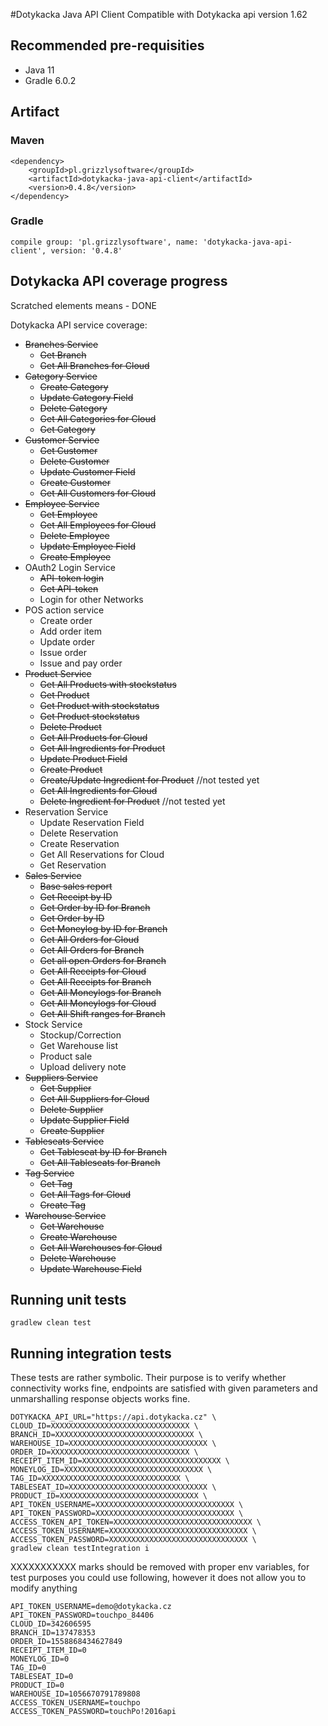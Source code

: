 #Dotykacka Java API Client
Compatible with Dotykacka api version 1.62

## Recommended pre-requisities
* Java 11
* Gradle 6.0.2

## Artifact

### Maven
```
<dependency>
    <groupId>pl.grizzlysoftware</groupId>
    <artifactId>dotykacka-java-api-client</artifactId>
    <version>0.4.8</version>
</dependency>
```

### Gradle

```
compile group: 'pl.grizzlysoftware', name: 'dotykacka-java-api-client', version: '0.4.8'
```

## Dotykacka API coverage progress
Scratched elements means - DONE

Dotykacka API service coverage:
* ~~Branches Service~~
  * ~~Get Branch~~
  * ~~Get All Branches for Cloud~~
* ~~Category Service~~
  * ~~Create Category~~
  * ~~Update Category Field~~
  * ~~Delete Category~~
  * ~~Get All Categories for Cloud~~
  * ~~Get Category~~
* ~~Customer Service~~
  * ~~Get Customer~~
  * ~~Delete Customer~~
  * ~~Update Customer Field~~
  * ~~Create Customer~~
  * ~~Get All Customers for Cloud~~
* ~~Employee Service~~
  * ~~Get Employee~~
  * ~~Get All Employees for Cloud~~
  * ~~Delete Employee~~
  * ~~Update Employee Field~~
  * ~~Create Employee~~
* OAuth2 Login Service
  * ~~API-token login~~
  * ~~Get API-token~~
  * Login for other Networks
* POS action service
  * Create order
  * Add order item
  * Update order
  * Issue order
  * Issue and pay order
* ~~Product Service~~
  * ~~Get All Products with stockstatus~~
  * ~~Get Product~~
  * ~~Get Product with stockstatus~~
  * ~~Get Product stockstatus~~
  * ~~Delete Product~~
  * ~~Get All Products for Cloud~~
  * ~~Get All Ingredients for Product~~
  * ~~Update Product Field~~
  * ~~Create Product~~
  * ~~Create/Update Ingredient for Product~~ //not tested yet
  * ~~Get All Ingredients for Cloud~~ 
  * ~~Delete Ingredient for Product~~ //not tested yet
* Reservation Service
  * Update Reservation Field
  * Delete Reservation
  * Create Reservation
  * Get All Reservations for Cloud
  * Get Reservation
* ~~Sales Service~~
  * ~~Base sales report~~
  * ~~Get Receipt by ID~~
  * ~~Get Order by ID for Branch~~
  * ~~Get Order by ID~~
  * ~~Get Moneylog by ID for Branch~~
  * ~~Get All Orders for Cloud~~
  * ~~Get All Orders for Branch~~
  * ~~Get all open Orders for Branch~~
  * ~~Get All Receipts for Cloud~~
  * ~~Get All Receipts for Branch~~
  * ~~Get All Moneylogs for Branch~~
  * ~~Get All Moneylogs for Cloud~~
  * ~~Get All Shift ranges for Branch~~
* Stock Service
  * Stockup/Correction
  * Get Warehouse list
  * Product sale
  * Upload delivery note
* ~~Suppliers Service~~
  * ~~Get Supplier~~
  * ~~Get All Suppliers for Cloud~~
  * ~~Delete Supplier~~
  * ~~Update Supplier Field~~
  * ~~Create Supplier~~
* ~~Tableseats Service~~
  * ~~Get Tableseat by ID for Branch~~
  * ~~Get All Tableseats for Branch~~
* ~~Tag Service~~
  * ~~Get Tag~~
  * ~~Get All Tags for Cloud~~
  * ~~Create Tag~~
* ~~Warehouse Service~~
  * ~~Get Warehouse~~
  * ~~Create Warehouse~~
  * ~~Get All Warehouses for Cloud~~
  * ~~Delete Warehouse~~
  * ~~Update Warehouse Field~~

## Running unit tests
```
gradlew clean test 
```
## Running integration tests
These tests are rather symbolic. Their purpose is to verify whether connectivity works fine,
 endpoints are satisfied with given parameters and unmarshalling response objects works fine.
```
DOTYKACKA_API_URL="https://api.dotykacka.cz" \
CLOUD_ID=XXXXXXXXXXXXXXXXXXXXXXXXXXXXXXX \
BRANCH_ID=XXXXXXXXXXXXXXXXXXXXXXXXXXXXXXX \
WAREHOUSE_ID=XXXXXXXXXXXXXXXXXXXXXXXXXXXXXXX \
ORDER_ID=XXXXXXXXXXXXXXXXXXXXXXXXXXXXXXX \
RECEIPT_ITEM_ID=XXXXXXXXXXXXXXXXXXXXXXXXXXXXXXX \
MONEYLOG_ID=XXXXXXXXXXXXXXXXXXXXXXXXXXXXXXX \
TAG_ID=XXXXXXXXXXXXXXXXXXXXXXXXXXXXXXX \
TABLESEAT_ID=XXXXXXXXXXXXXXXXXXXXXXXXXXXXXXX \
PRODUCT_ID=XXXXXXXXXXXXXXXXXXXXXXXXXXXXXXX \
API_TOKEN_USERNAME=XXXXXXXXXXXXXXXXXXXXXXXXXXXXXXX \
API_TOKEN_PASSWORD=XXXXXXXXXXXXXXXXXXXXXXXXXXXXXXX \
ACCESS_TOKEN_API_TOKEN=XXXXXXXXXXXXXXXXXXXXXXXXXXXXXXX \
ACCESS_TOKEN_USERNAME=XXXXXXXXXXXXXXXXXXXXXXXXXXXXXXX \
ACCESS_TOKEN_PASSWORD=XXXXXXXXXXXXXXXXXXXXXXXXXXXXXXX \
gradlew clean testIntegration i
```
XXXXXXXXXXX marks should be removed with proper env variables,
for test purposes you could use following, however it does not allow you to modify anything
```
API_TOKEN_USERNAME=demo@dotykacka.cz
API_TOKEN_PASSWORD=touchpo_84406
CLOUD_ID=342606595
BRANCH_ID=137478353
ORDER_ID=1558868434627849
RECEIPT_ITEM_ID=0
MONEYLOG_ID=0
TAG_ID=0
TABLESEAT_ID=0
PRODUCT_ID=0
WAREHOUSE_ID=1056670791789808
ACCESS_TOKEN_USERNAME=touchpo
ACCESS_TOKEN_PASSWORD=touchPo!2016api
```
